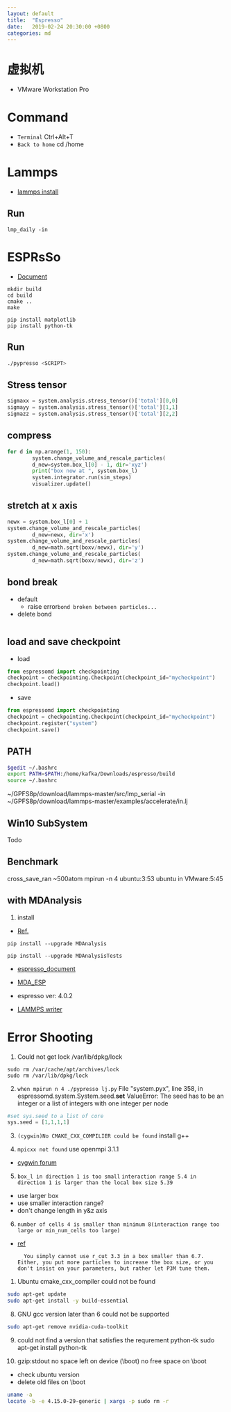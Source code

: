 ```yaml
---
layout: default
title:  "Espresso"
date:   2019-02-24 20:30:00 +0800
categories: md
---
```


# 虚拟机

- VMware Workstation Pro

# Command
- `Terminal` Ctrl+Alt+T
- `Back to home` cd /home
  
# Lammps

- [lammps install](https://lammps.sandia.gov/doc/Install_linux.**html**)

## Run
```
lmp_daily -in
```

# ESPRsSo

- [Document](http://espressomd.org/html/doc/index.html)

```
mkdir build
cd build
cmake ..
make
```

```
pip install matplotlib
pip install python-tk
```

## Run
```bash
./pypresso <SCRIPT>
```

## Stress tensor
```python
sigmaxx = system.analysis.stress_tensor()['total'][0,0]
sigmayy = system.analysis.stress_tensor()['total'][1,1]
sigmazz = system.analysis.stress_tensor()['total'][2,2]
```

## compress
```python
for d in np.arange(1, 150):
        system.change_volume_and_rescale_particles(
        d_new=system.box_l[0] - 1, dir='xyz')
        print("box now at ", system.box_l)
        system.integrator.run(sim_steps)    
        visualizer.update()
```

## stretch at x axis
```python
newx = system.box_l[0] + 1
system.change_volume_and_rescale_particles(
		d_new=newx, dir='x')
system.change_volume_and_rescale_particles(
       	d_new=math.sqrt(boxv/newx), dir='y')
system.change_volume_and_rescale_particles(
       	d_new=math.sqrt(boxv/newx), dir='z')
```

## bond break
- default
  - raise error`bond broken between particles...`
- delete bond
```python

```

## load and save checkpoint
- load
```python
from espressomd import checkpointing
checkpoint = checkpointing.Checkpoint(checkpoint_id="mycheckpoint")
checkpoint.load()
```

- save
```python
from espressomd import checkpointing
checkpoint = checkpointing.Checkpoint(checkpoint_id="mycheckpoint")
checkpoint.register("system")
checkpoint.save()
```

## PATH
```bash
$gedit ~/.bashrc
export PATH=$PATH:/home/kafka/Downloads/espresso/build
source ~/.bashrc
```
~/GPFS8p/download/lammps-master/src/lmp_serial -in ~/GPFS8p/download/lammps-master/examples/accelerate/in.lj
## Win10 SubSystem
Todo

## Benchmark
cross_save_ran 
~500atom
mpirun -n 4
ubuntu:3:53
ubuntu in VMware:5:45

## with MDAnalysis
1. install
- [Ref.](https://www.mdanalysis.org/docs/index.html)

`pip install --upgrade MDAnalysis`

`pip install --upgrade MDAnalysisTests`

- [espresso_document](http://espressomd.org/html/doc4.0.2/io.html?highlight=lammps)
- [MDA_ESP](http://espressomd.org/html/doc4.0.2/espressomd.MDA_ESP.html#module-espressomd.MDA_ESP)

- espresso ver: 4.0.2
- [LAMMPS writer](https://www.mdanalysis.org/docs/documentation_pages/coordinates/LAMMPS.html?highlight=write%20lammps#MDAnalysis.coordinates.LAMMPS.DATAWriter.write)

# Error Shooting
1. Could not get lock /var/lib/dpkg/lock
```
sudo rm /var/cache/apt/archives/lock
sudo rm /var/lib/dpkg/lock
```

2. `when mpirun n 4 ./pypresso lj.py`
File "system.pyx", line 358, in espressomd.system.System.seed.__set__
ValueError: The seed has to be an integer or a list of integers with one integer per node
```python
#set sys.seed to a list of core
sys.seed = [1,1,1,1]
```

3. `(cygwin)No CMAKE_CXX_COMPILIER could be found`
install g++

4. `mpicxx not found`
use openmpi 3.1.1
- [cygwin forum](https://cygwin.com/ml/cygwin/2018-09/msg00180.html)

5. `box_l in direction 1 is too small`
   `interaction range 5.4 in direction 1 is larger than the local box size 5.39`
- use larger box
- use smaller interaction range?
- don't change length in y&z axis 

6. `number of cells 4 is smaller than minimum 8(interaction range too large or min_num_cells too large)`
- [ref](https://lists.nongnu.org/archive/html/espressomd-users/2014-07/msg00024.html)

        You simply cannot use r_cut 3.3 in a box smaller than 6.7. Either, you put more particles to increase the box size, or you don't insist on your parameters, but rather let P3M tune them.

1. Ubuntu cmake_cxx_compiler could not be found
```bash
sudo apt-get update
sudo apt-get install -y build-essential
```

8. GNU gcc version later than 6 could not be supported
```bash
sudo apt-get remove nvidia-cuda-toolkit
```

9. could not find a version that satisfies the requrement python-tk
sudo apt-get install python-tk

10. gzip:stdout no space left on device (\boot)
no free space on \boot
- check ubuntu version
- delete old files on \boot
```bash
uname -a
locate -b -e 4.15.0-29-generic | xargs -p sudo rm -r
```
